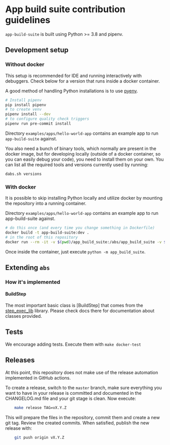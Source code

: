 # App build suite contribution guidelines

`app-build-suite` is built using Python >= 3.8 and pipenv.

## Development setup

### Without docker

This setup is recommended for IDE and running interactively with debuggers. Check below for a version
that runs inside a docker container.

A good method of handling Python installations is to use [pyenv](https://github.com/pyenv/pyenv).

```bash
# Install pipenv
pip install pipenv
# to create venv
pipenv install --dev
# to configure quality check triggers
pipenv run pre-commit install
```

Directory `examples/apps/hello-world-app` contains an example app to run `app-build-suite` against.

You also need a bunch of binary tools, which normally are present in the docker image, but for developing
locally (outside of a docker container, so you can easily debug your code), you need to install
them on your own. You can list all the required tools and versions currently used
by running:

```bash
dabs.sh versions
```

### With docker

It is possible to skip installing Python locally and utilize docker by mounting the repository into a running container.

Directory `examples/apps/hello-world-app` contains an example app to run app-build-suite against.

```bash
# do this once (and every time you change something in Dockerfile)
docker build -t app-build-suite:dev .
# in the root of this repository
docker run --rm -it -v $(pwd)/app_build_suite:/abs/app_build_suite -v $(pwd):/abs/workdir --entrypoint /bin/bash app-build-suite:dev
```

Once inside the container, just execute `python -m app_build_suite`.

## Extending `abs`

### How it's implemented

#### BuildStep

The most important basic class is [BuildStep] that comes from the
[step_exec_lib](https://github.com/giantswarm/step-exec-lib/) library. Please check docs there for documentation
about classes provided.

## Tests

We encourage adding tests. Execute them with `make docker-test`

## Releases

At this point, this repository does not make use of the release automation implemented in GitHub actions.

To create a release, switch to the `master` branch, make sure everything you want to have in your release is committed
and documented in the CHANGELOG.md file and your git stage is clean. Now execute:

```bash
    make release TAG=vX.Y.Z
```

This will prepare the files in the repository, commit them and create a new git tag. Review the created commits. When
satisfied, publish the new release with:

```bash
    git push origin vX.Y.Z
```
